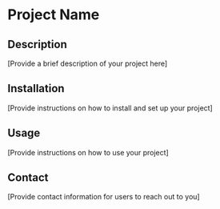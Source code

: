 # Project Name

## Description

[Provide a brief description of your project here]

## Installation

[Provide instructions on how to install and set up your project]

## Usage

[Provide instructions on how to use your project]

## Contact

[Provide contact information for users to reach out to you]

